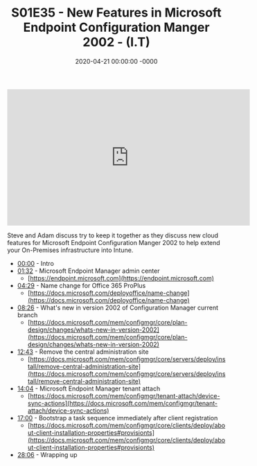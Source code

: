 ﻿---
layout: post
title: "S01E35 - New Features in Microsoft Endpoint Configuration Manger 2002 - (I.T)"
date: 2020-04-21 00:00:00 -0000
categories:
---

<iframe loading="lazy" width="560" height="315" src="https://www.youtube.com/embed/AFRaCABGj5Y" title="YouTube video player" frameborder="0" allow="accelerometer; autoplay; clipboard-write; encrypted-media; gyroscope; picture-in-picture" allowfullscreen></iframe>

Steve and Adam discuss try to keep it together as they discuss new cloud features for Microsoft Endpoint Configuration Manger 2002 to help extend your On-Premises infrastructure into Intune.

 * [00:00](https://www.youtube.com/watch?v=AFRaCABGj5Y&t=0s) - Intro
 * [01:32](https://www.youtube.com/watch?v=AFRaCABGj5Y&t=92s) - Microsoft Endpoint Manager admin center
   - [https://endpoint.microsoft.com](https://endpoint.microsoft.com)
 * [04:29](https://www.youtube.com/watch?v=AFRaCABGj5Y&t=269s) - Name change for Office 365 ProPlus
   - [https://docs.microsoft.com/deployoffice/name-change](https://docs.microsoft.com/deployoffice/name-change)
 * [08:26](https://www.youtube.com/watch?v=AFRaCABGj5Y&t=506s) - What's new in version 2002 of Configuration Manager current branch
   - [https://docs.microsoft.com/mem/configmgr/core/plan-design/changes/whats-new-in-version-2002](https://docs.microsoft.com/mem/configmgr/core/plan-design/changes/whats-new-in-version-2002)
 * [12:43](https://www.youtube.com/watch?v=AFRaCABGj5Y&t=763s) - Remove the central administration site
   - [https://docs.microsoft.com/mem/configmgr/core/servers/deploy/install/remove-central-administration-site](https://docs.microsoft.com/mem/configmgr/core/servers/deploy/install/remove-central-administration-site)
 * [14:04](https://www.youtube.com/watch?v=AFRaCABGj5Y&t=844s) - Microsoft Endpoint Manager tenant attach
   - [https://docs.microsoft.com/mem/configmgr/tenant-attach/device-sync-actions](https://docs.microsoft.com/mem/configmgr/tenant-attach/device-sync-actions)
 * [17:00](https://www.youtube.com/watch?v=AFRaCABGj5Y&t=1020s) - Bootstrap a task sequence immediately after client registration
   - [https://docs.microsoft.com/mem/configmgr/core/clients/deploy/about-client-installation-properties#provisionts](https://docs.microsoft.com/mem/configmgr/core/clients/deploy/about-client-installation-properties#provisionts)
 * [28:06](https://www.youtube.com/watch?v=AFRaCABGj5Y&t=1686s) - Wrapping up

